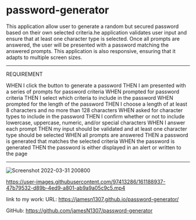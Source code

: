 # password-generator

This application allow user to generate a random but secured password based on their own selected criteria.he application validates user input and ensure that at least one character type is selected. Once all prompts are answered, the user will be presented with a password matching the answered prompts. This application is also responsive, ensuring that it adapts to multiple screen sizes.
_____________________________________________________________________________________________________________
REQUIREMENT 


WHEN I click the button to generate a password
THEN I am presented with a series of prompts for password criteria
WHEN prompted for password criteria
THEN I select which criteria to include in the password
WHEN prompted for the length of the password
THEN I choose a length of at least 8 characters and no more than 128 characters
WHEN asked for character types to include in the password
THEN I confirm whether or not to include lowercase, uppercase, numeric, and/or special characters
WHEN I answer each prompt
THEN my input should be validated and at least one character type should be selected
WHEN all prompts are answered
THEN a password is generated that matches the selected criteria
WHEN the password is generated
THEN the password is either displayed in an alert or written to the page
________________________________________________________________________________________________________________

![Screenshot 2022-03-31 200800](https://user-images.githubusercontent.com/97413286/161188735-49dcb1df-c60d-4686-84d9-b6c4d16e191e.png)


https://user-images.githubusercontent.com/97413286/161188937-47b79532-d89b-4ed9-a801-ab9a9a05c9c5.mp4

link to my work:
URL: https://jamesn1307.github.io/password-generator/

GitHub: https://github.com/jamesN1307/password-generator

